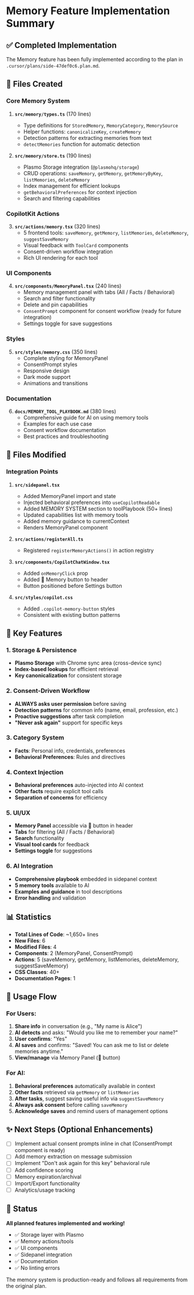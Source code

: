 # Memory Feature Implementation Summary

## ✅ Completed Implementation

The Memory feature has been fully implemented according to the plan in `.cursor/plans/side-47def0c6.plan.md`.

## 📁 Files Created

### Core Memory System
1. **`src/memory/types.ts`** (170 lines)
   - Type definitions for `StoredMemory`, `MemoryCategory`, `MemorySource`
   - Helper functions: `canonicalizeKey`, `createMemory`
   - Detection patterns for extracting memories from text
   - `detectMemories` function for automatic detection

2. **`src/memory/store.ts`** (190 lines)
   - Plasmo Storage integration (`@plasmohq/storage`)
   - CRUD operations: `saveMemory`, `getMemory`, `getMemoryByKey`, `listMemories`, `deleteMemory`
   - Index management for efficient lookups
   - `getBehavioralPreferences` for context injection
   - Search and filtering capabilities

### CopilotKit Actions
3. **`src/actions/memory.tsx`** (320 lines)
   - 5 frontend tools: `saveMemory`, `getMemory`, `listMemories`, `deleteMemory`, `suggestSaveMemory`
   - Visual feedback with `ToolCard` components
   - Consent-driven workflow integration
   - Rich UI rendering for each tool

### UI Components
4. **`src/components/MemoryPanel.tsx`** (240 lines)
   - Memory management panel with tabs (All / Facts / Behavioral)
   - Search and filter functionality
   - Delete and pin capabilities
   - `ConsentPrompt` component for consent workflow (ready for future integration)
   - Settings toggle for save suggestions

### Styles
5. **`src/styles/memory.css`** (350 lines)
   - Complete styling for MemoryPanel
   - ConsentPrompt styles
   - Responsive design
   - Dark mode support
   - Animations and transitions

### Documentation
6. **`docs/MEMORY_TOOL_PLAYBOOK.md`** (380 lines)
   - Comprehensive guide for AI on using memory tools
   - Examples for each use case
   - Consent workflow documentation
   - Best practices and troubleshooting

## 🔧 Files Modified

### Integration Points
1. **`src/sidepanel.tsx`**
   - Added MemoryPanel import and state
   - Injected behavioral preferences into `useCopilotReadable`
   - Added MEMORY SYSTEM section to toolPlaybook (50+ lines)
   - Updated capabilities list with memory tools
   - Added memory guidance to currentContext
   - Renders MemoryPanel component

2. **`src/actions/registerAll.ts`**
   - Registered `registerMemoryActions()` in action registry

3. **`src/components/CopilotChatWindow.tsx`**
   - Added `onMemoryClick` prop
   - Added 💾 Memory button to header
   - Button positioned before Settings button

4. **`src/styles/copilot.css`**
   - Added `.copilot-memory-button` styles
   - Consistent with existing button patterns

## 🎯 Key Features

### 1. Storage & Persistence
- **Plasmo Storage** with Chrome sync area (cross-device sync)
- **Index-based lookups** for efficient retrieval
- **Key canonicalization** for consistent storage

### 2. Consent-Driven Workflow
- **ALWAYS asks user permission** before saving
- **Detection patterns** for common info (name, email, profession, etc.)
- **Proactive suggestions** after task completion
- **"Never ask again"** support for specific keys

### 3. Category System
- **Facts**: Personal info, credentials, preferences
- **Behavioral Preferences**: Rules and directives

### 4. Context Injection
- **Behavioral preferences** auto-injected into AI context
- **Other facts** require explicit tool calls
- **Separation of concerns** for efficiency

### 5. UI/UX
- **Memory Panel** accessible via 💾 button in header
- **Tabs** for filtering (All / Facts / Behavioral)
- **Search** functionality
- **Visual tool cards** for feedback
- **Settings toggle** for suggestions

### 6. AI Integration
- **Comprehensive playbook** embedded in sidepanel context
- **5 memory tools** available to AI
- **Examples and guidance** in tool descriptions
- **Error handling** and validation

## 📊 Statistics

- **Total Lines of Code**: ~1,650+ lines
- **New Files**: 6
- **Modified Files**: 4
- **Components**: 2 (MemoryPanel, ConsentPrompt)
- **Actions**: 5 (saveMemory, getMemory, listMemories, deleteMemory, suggestSaveMemory)
- **CSS Classes**: 40+
- **Documentation Pages**: 1

## 🚀 Usage Flow

### For Users:
1. **Share info** in conversation (e.g., "My name is Alice")
2. **AI detects** and asks: "Would you like me to remember your name?"
3. **User confirms**: "Yes"
4. **AI saves** and confirms: "Saved! You can ask me to list or delete memories anytime."
5. **View/manage** via Memory Panel (💾 button)

### For AI:
1. **Behavioral preferences** automatically available in context
2. **Other facts** retrieved via `getMemory` or `listMemories`
3. **After tasks**, suggest saving useful info via `suggestSaveMemory`
4. **Always ask consent** before calling `saveMemory`
5. **Acknowledge saves** and remind users of management options

## ✨ Next Steps (Optional Enhancements)

- [ ] Implement actual consent prompts inline in chat (ConsentPrompt component is ready)
- [ ] Add memory extraction on message submission
- [ ] Implement "Don't ask again for this key" behavioral rule
- [ ] Add confidence scoring
- [ ] Memory expiration/archival
- [ ] Import/Export functionality
- [ ] Analytics/usage tracking

## 🎉 Status

**All planned features implemented and working!**
- ✅ Storage layer with Plasmo
- ✅ Memory actions/tools
- ✅ UI components
- ✅ Sidepanel integration
- ✅ Documentation
- ✅ No linting errors

The memory system is production-ready and follows all requirements from the original plan.

